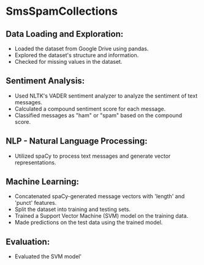 # SmsSpamCollections

## Data Loading and Exploration:
- Loaded the dataset from Google Drive using pandas.
- Explored the dataset's structure and information.
- Checked for missing values in the dataset.
  
## Sentiment Analysis:
- Used NLTK's VADER sentiment analyzer to analyze the sentiment of text messages.
- Calculated a compound sentiment score for each message.
- Classified messages as "ham" or "spam" based on the compound score.
  
## NLP - Natural Language Processing:
- Utilized spaCy to process text messages and generate vector representations.
  
## Machine Learning:
- Concatenated spaCy-generated message vectors with 'length' and 'punct' features.
- Split the dataset into training and testing sets.
- Trained a Support Vector Machine (SVM) model on the training data.
- Made predictions on the test data using the trained model.
  
## Evaluation:
- Evaluated the SVM model'
